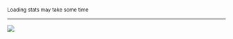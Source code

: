 <small>Loading stats may take some time</small>
***
[![](https://metrics.lecoq.io/DarkCat09?template=classic&config.timezone=Europe%2FUlyanovsk)](https://github.com)
